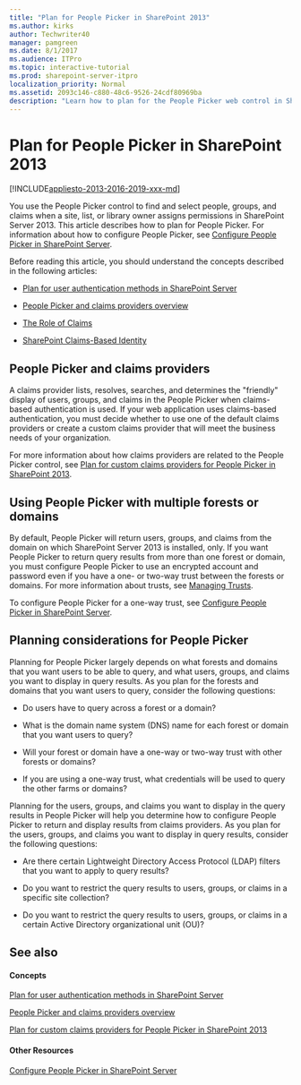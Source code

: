 ```yaml
---
title: "Plan for People Picker in SharePoint 2013"
ms.author: kirks
author: Techwriter40
manager: pamgreen
ms.date: 8/1/2017
ms.audience: ITPro
ms.topic: interactive-tutorial
ms.prod: sharepoint-server-itpro
localization_priority: Normal
ms.assetid: 2093c146-c880-48c6-9526-24cdf80969ba
description: "Learn how to plan for the People Picker web control in SharePoint Server."
---
```


# Plan for People Picker in SharePoint 2013

[!INCLUDE[appliesto-2013-2016-2019-xxx-md](../includes/appliesto-2013-2016-2019-xxx-md.md)]
  
You use the People Picker control to find and select people, groups, and claims when a site, list, or library owner assigns permissions in SharePoint Server 2013. This article describes how to plan for People Picker. For information about how to configure People Picker, see [Configure People Picker in SharePoint Server](/previous-versions/office/sharepoint-server-2010/gg602075(v=office.14)).
  
Before reading this article, you should understand the concepts described in the following articles: 
  
- [Plan for user authentication methods in SharePoint Server](../security-for-sharepoint-server/plan-user-authentication.md)
    
- [People Picker and claims providers overview](people-picker-and-claims-providers-overview.md)
    
- [The Role of Claims](https://go.microsoft.com/fwlink/p/?LinkID=208326)
    
- [SharePoint Claims-Based Identity](https://go.microsoft.com/fwlink/p/?LinkID=196647)
    
    
## People Picker and claims providers
<a name="claimproviders"> </a>

A claims provider lists, resolves, searches, and determines the "friendly" display of users, groups, and claims in the People Picker when claims-based authentication is used. If your web application uses claims-based authentication, you must decide whether to use one of the default claims providers or create a custom claims provider that will meet the business needs of your organization.
  
For more information about how claims providers are related to the People Picker control, see [Plan for custom claims providers for People Picker in SharePoint 2013](plan-for-custom-claims-providers-for-people-picker.md).
  
## Using People Picker with multiple forests or domains
<a name="forests"> </a>

By default, People Picker will return users, groups, and claims from the domain on which SharePoint Server 2013 is installed, only. If you want People Picker to return query results from more than one forest or domain, you must configure People Picker to use an encrypted account and password even if you have a one- or two-way trust between the forests or domains. For more information about trusts, see [Managing Trusts](https://go.microsoft.com/fwlink/p/?LinkId=207573).
  
To configure People Picker for a one-way trust, see [Configure People Picker in SharePoint Server](/previous-versions/office/sharepoint-server-2010/gg602075(v=office.14)).
  
## Planning considerations for People Picker
<a name="planning"> </a>

Planning for People Picker largely depends on what forests and domains that you want users to be able to query, and what users, groups, and claims you want to display in query results. As you plan for the forests and domains that you want users to query, consider the following questions:
  
- Do users have to query across a forest or a domain?
    
- What is the domain name system (DNS) name for each forest or domain that you want users to query?
    
- Will your forest or domain have a one-way or two-way trust with other forests or domains?
    
- If you are using a one-way trust, what credentials will be used to query the other farms or domains?
    
Planning for the users, groups, and claims you want to display in the query results in People Picker will help you determine how to configure People Picker to return and display results from claims providers. As you plan for the users, groups, and claims you want to display in query results, consider the following questions:
  
- Are there certain Lightweight Directory Access Protocol (LDAP) filters that you want to apply to query results?
    
- Do you want to restrict the query results to users, groups, or claims in a specific site collection?
    
- Do you want to restrict the query results to users, groups, or claims in a certain Active Directory organizational unit (OU)?
    
## See also
<a name="planning"> </a>

#### Concepts

[Plan for user authentication methods in SharePoint Server](../security-for-sharepoint-server/plan-user-authentication.md)
  
[People Picker and claims providers overview](people-picker-and-claims-providers-overview.md)
  
[Plan for custom claims providers for People Picker in SharePoint 2013](plan-for-custom-claims-providers-for-people-picker.md)
#### Other Resources

[Configure People Picker in SharePoint Server](/previous-versions/office/sharepoint-server-2010/gg602075(v=office.14))

